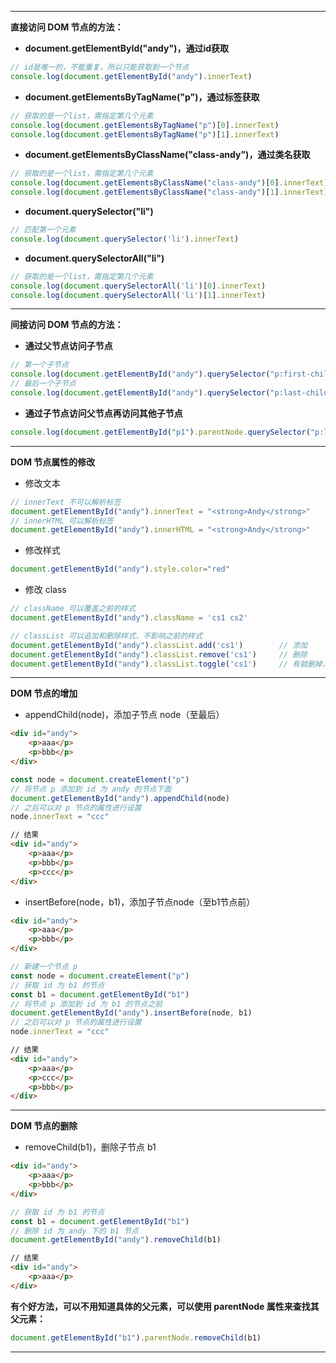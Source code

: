 
---

**直接访问 DOM 节点的方法：**

- **document.getElementById("andy")，通过id获取**
```javascript
// id是唯一的，不能重复，所以只能获取到一个节点
console.log(document.getElementById("andy").innerText)
```

- **document.getElementsByTagName("p")，通过标签获取**
```javascript
// 获取的是一个list，需指定第几个元素
console.log(document.getElementsByTagName("p")[0].innerText)
console.log(document.getElementsByTagName("p")[1].innerText)
```

- **document.getElementsByClassName("class-andy")，通过类名获取**
```javascript
// 获取的是一个list，需指定第几个元素
console.log(document.getElementsByClassName("class-andy")[0].innerText)
console.log(document.getElementsByClassName("class-andy")[1].innerText)
```

- **document.querySelector("li")**
```javascript
// 匹配第一个元素
console.log(document.querySelector('li').innerText)
```

- **document.querySelectorAll("li")**
```javascript
// 获取的是一个list，需指定第几个元素
console.log(document.querySelectorAll('li')[0].innerText)
console.log(document.querySelectorAll('li')[1].innerText)
```

------------

**间接访问 DOM 节点的方法：**

- **通过父节点访问子节点**
```javascript
// 第一个子节点
console.log(document.getElementById("andy").querySelector("p:first-child").innerHTML)
// 最后一个子节点
console.log(document.getElementById("andy").querySelector("p:last-child").innerHTML)
```

- **通过子节点访问父节点再访问其他子节点**
```javascript
console.log(document.getElementById("p1").parentNode.querySelector("p:last-child").innerHTML)
```

------------

**DOM 节点属性的修改**

- 修改文本
```javascript
// innerText 不可以解析标签
document.getElementById("andy").innerText = "<strong>Andy</strong>"
// innerHTML 可以解析标签
document.getElementById("andy").innerHTML = "<strong>Andy</strong>"
```

- 修改样式
```javascript
document.getElementById("andy").style.color="red"
```

- 修改 class
```javascript
// className 可以覆盖之前的样式
document.getElementById("andy").className = 'cs1 cs2'
```
```javascript
// classList 可以追加和删除样式，不影响之前的样式
document.getElementById("andy").classList.add('cs1')        // 添加
document.getElementById("andy").classList.remove('cs1')     // 删除
document.getElementById("andy").classList.toggle('cs1')     // 有就删掉，没有就删掉     应用在开关上
```

------------

**DOM 节点的增加**
- appendChild(node)，添加子节点 node（至最后）
```html
<div id="andy">
	<p>aaa</p>
	<p>bbb</p>
</div>
```
```javascript
const node = document.createElement("p")
// 将节点 p 添加到 id 为 andy 的节点下面
document.getElementById("andy").appendChild(node)
// 之后可以对 p 节点的属性进行设置
node.innerText = "ccc"
```
```html
// 结果
<div id="andy">
	<p>aaa</p>
	<p>bbb</p>
	<p>ccc</p>
</div>
```
- insertBefore(node，b1)，添加子节点node（至b1节点前）
```html
<div id="andy">
	<p>aaa</p>
	<p>bbb</p>
</div>
```
```javascript
// 新建一个节点 p
const node = document.createElement("p")
// 获取 id 为 b1 的节点
const b1 = document.getElementById("b1")
// 将节点 p 添加到 id 为 b1 的节点之前
document.getElementById("andy").insertBefore(node, b1)
// 之后可以对 p 节点的属性进行设置
node.innerText = "ccc"
```
```html
// 结果
<div id="andy">
	<p>aaa</p>
	<p>ccc</p>
	<p>bbb</p>
</div>
```

------------

**DOM 节点的删除**
- removeChild(b1)，删除子节点 b1
```html
<div id="andy">
	<p>aaa</p>
	<p>bbb</p>
</div>
```
```javascript
// 获取 id 为 b1 的节点
const b1 = document.getElementById("b1")
// 删除 id 为 andy 下的 b1 节点
document.getElementById("andy").removeChild(b1)
```
```html
// 结果
<div id="andy">
	<p>aaa</p>
</div>
```
**有个好方法，可以不用知道具体的父元素，可以使用 parentNode 属性来查找其父元素：**
```javascript
document.getElementById("b1").parentNode.removeChild(b1)
```

------------

